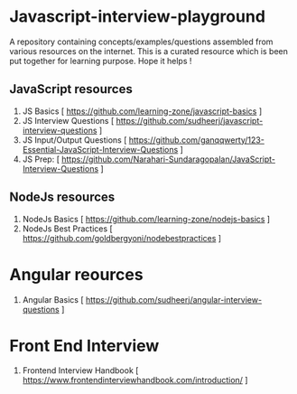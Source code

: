 # Javascript-interview-playground
A repository containing concepts/examples/questions assembled from various resources on the internet.
This is a curated resource which is been put together for learning purpose.
Hope it helps !

## JavaScript resources

1. JS Basics [ https://github.com/learning-zone/javascript-basics ]
2. JS Interview Questions [ https://github.com/sudheerj/javascript-interview-questions ]
3. JS Input/Output Questions [ https://github.com/ganqqwerty/123-Essential-JavaScript-Interview-Questions ]
4. JS Prep: [ https://github.com/Narahari-Sundaragopalan/JavaScript-Interview-Questions ]

## NodeJs resources

1. NodeJs Basics [  https://github.com/learning-zone/nodejs-basics ]
2. NodeJs Best Practices [ https://github.com/goldbergyoni/nodebestpractices ]
# Angular reources
1. Angular Basics [ https://github.com/sudheerj/angular-interview-questions ]

# Front End Interview
1. Frontend Interview Handbook [ https://www.frontendinterviewhandbook.com/introduction/ ]
